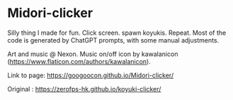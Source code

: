 # Midori-clicker
 
Silly thing I made for fun. Click screen. spawn koyukis. Repeat. Most of the code is generated by ChatGPT prompts, with some manual adjustments.

Art and music @ Nexon. Music on/off icon by kawalanicon (https://www.flaticon.com/authors/kawalanicon).

Link to page: https://googoocon.github.io/Midori-clicker/

Original : https://zerofps-hk.github.io/koyuki-clicker/